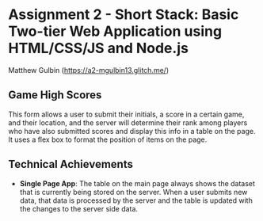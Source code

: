 Assignment 2 - Short Stack: Basic Two-tier Web Application using HTML/CSS/JS and Node.js  
===

Matthew Gulbin (https://a2-mgulbin13.glitch.me/)

## Game High Scores 
This form allows a user to submit their initials, a score in a certain game, and their location, and the server will determine their rank among players who have also submitted scores and display this info in a table on the page. It uses a flex box to format the position of items on the page.

## Technical Achievements
- **Single Page App**: The table on the main page always shows the dataset that is currently being stored on the server. When a user submits new data, that data is processed by the server and the table is updated with the changes to the server side data.

